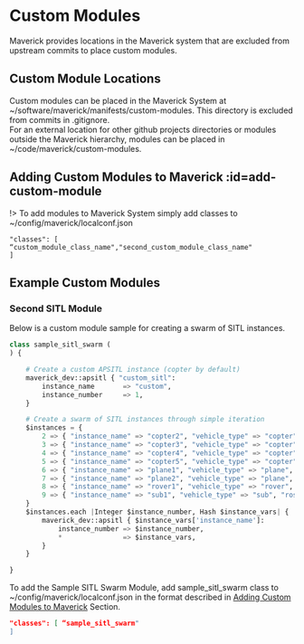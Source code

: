 # Custom Modules

Maverick provides locations in the Maverick system that are excluded from upstream commits to place custom modules.


## Custom Module Locations

Custom modules can be placed in the Maverick System at ~/software/maverick/manifests/custom-modules. This directory is excluded from commits in .gitignore.  
For an external location for other github projects directories or modules outside the Maverick hierarchy, modules can be placed in ~/code/maverick/custom-modules.

## Adding Custom Modules to Maverick :id=add-custom-module
!> To add modules to Maverick System simply add classes to ~/config/maverick/localconf.json
```
"classes": [ “custom_module_class_name","second_custom_module_class_name"
]
```
## Example Custom Modules
### Second SITL Module
Below is a custom module sample for creating a swarm of SITL instances.
```Python
class sample_sitl_swarm (
) {

    # Create a custom APSITL instance (copter by default)
    maverick_dev::apsitl { "custom_sitl":
        instance_name       => "custom",
        instance_number     => 1,
    }

    # Create a swarm of SITL instances through simple iteration
    $instances = {
        2 => { "instance_name" => "copter2", "vehicle_type" => "copter", "ros_instance" => true, "api_instance" => true, "mavlink_proxy" => "mavlink-router" },
        3 => { "instance_name" => "copter3", "vehicle_type" => "copter", "ros_instance" => true, "api_instance" => true, "mavlink_proxy" => "mavlink-router" },
        4 => { "instance_name" => "copter4", "vehicle_type" => "copter", "ros_instance" => false, "api_instance" => false, "mavlink_proxy" => "mavlink-router" },
        5 => { "instance_name" => "copter5", "vehicle_type" => "copter", "ros_instance" => false, "api_instance" => false, "mavlink_proxy" => "mavlink-router" },
        6 => { "instance_name" => "plane1", "vehicle_type" => "plane", "ros_instance" => true, "api_instance" => true, "mavlink_proxy" => "mavlink-router" },
        7 => { "instance_name" => "plane2", "vehicle_type" => "plane", "ros_instance" => false, "api_instance" => false, "mavlink_proxy" => "mavlink-router" },
        8 => { "instance_name" => "rover1", "vehicle_type" => "rover", "ros_instance" => true, "api_instance" => true, "mavlink_proxy" => "mavlink-router" },
        9 => { "instance_name" => "sub1", "vehicle_type" => "sub", "ros_instance" => true, "api_instance" => true, "mavlink_proxy" => "mavlink-router" }
    }
    $instances.each |Integer $instance_number, Hash $instance_vars| {
        maverick_dev::apsitl { $instance_vars['instance_name']:
            instance_number => $instance_number,
            *               => $instance_vars,
        }
    }

}
```
To add the Sample SITL Swarm Module, add sample_sitl_swarm class to ~/config/maverick/localconf.json in the format described in [Adding Custom Modules to Maverick](#add-custom-module) Section.
```json
"classes": [ “sample_sitl_swarm"
]
```

